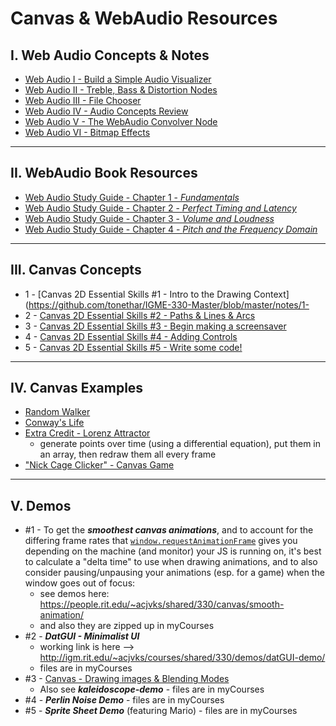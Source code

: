 # Canvas & WebAudio Resources

## I. Web Audio Concepts & Notes

- [Web Audio I - Build a Simple Audio Visualizer](https://github.com/tonethar/IGME-330-Master/blob/master/notes/demo-web-audio-1.md)
- [Web Audio II - Treble, Bass & Distortion Nodes](https://github.com/tonethar/IGME-330-Master/blob/master/notes/demo-web-audio-2.md)
- [Web Audio III - File Chooser](https://github.com/tonethar/IGME-330-Master/blob/master/notes/demo-web-audio-3.md)
- [Web Audio IV - Audio Concepts Review](https://github.com/tonethar/IGME-330-Master/blob/master/notes/demo-web-audio-4.md)
- [Web Audio V - The WebAudio Convolver Node](https://github.com/tonethar/IGME-330-Master/blob/master/notes/demo-web-audio-5.md)
- [Web Audio VI - Bitmap Effects](https://github.com/tonethar/IGME-330-Master/blob/master/notes/demo-web-audio-6.md)

<hr>

## II. WebAudio Book Resources

- [Web Audio Study Guide - Chapter 1 - *Fundamentals*](https://github.com/tonethar/IGME-330-Master/tree/master/notes/web-audio-chapter-1.md)
- [Web Audio Study Guide - Chapter 2 - *Perfect Timing and Latency*](https://github.com/tonethar/IGME-330-Master/tree/master/notes/web-audio-chapter-2.md)
- [Web Audio Study Guide - Chapter 3 - *Volume and Loudness*](https://github.com/tonethar/IGME-330-Master/tree/master/notes/web-audio-chapter-3.md)
- [Web Audio Study Guide - Chapter 4 - *Pitch and the Frequency Domain*](https://github.com/tonethar/IGME-330-Master/tree/master/notes/web-audio-chapter-4.md)

<hr>

## III. Canvas Concepts

- 1 - [Canvas 2D Essential Skills #1 - Intro to the Drawing Context](https://github.com/tonethar/IGME-330-Master/blob/master/notes/1-
- 2 - [Canvas 2D Essential Skills #2 - Paths & Lines & Arcs](https://github.com/tonethar/IGME-330-Master/blob/master/notes/2-canvas-paths-lines-arcs.md)
- 3 - [Canvas 2D Essential Skills #3 - Begin making a screensaver](https://github.com/tonethar/IGME-330-Master/blob/master/notes/3-begin-making-screensaver.md)
- 4 - [Canvas 2D Essential Skills #4 - Adding Controls](https://github.com/tonethar/IGME-330-Master/blob/master/notes/4-adding-controls.md)
- 5 - [Canvas 2D Essential Skills #5 - Write some code!](https://github.com/tonethar/IGME-330-Master/blob/master/notes/5-write-some-code.md)

<hr>

## IV. Canvas Examples
- [Random Walker](https://github.com/tonethar/IGME-330-Master/blob/master/notes/HW-random-walker.md)
- [Conway's Life](https://github.com/tonethar/IGME-330-Master/blob/master/notes/HW-canvas-life.md)
- [Extra Credit - Lorenz Attractor](https://github.com/tonethar/IGME-330-Master/blob/master/notes/HW-lorenz-attractor.md)
  - generate points over time (using a differential equation), put them in an array, then redraw them all every frame
- ["Nick Cage Clicker" - Canvas Game](https://github.com/tonethar/IGME-330-Master/blob/master/notes/HW-cage-clicker-1.md)

<hr>

## V. Demos

- #1 - To get the ***smoothest canvas animations***, and to account for the differing frame rates that [`window.requestAnimationFrame`](https://developer.mozilla.org/en-US/docs/Web/API/window/requestAnimationFrame) gives you depending on the machine (and monitor) your JS is running on, it's best to calculate a "delta time" to use when drawing animations, and to also consider pausing/unpausing your animations (esp. for a game) when the window goes out of focus:
  - see demos here: https://people.rit.edu/~acjvks/shared/330/canvas/smooth-animation/
  - and also they are zipped up in myCourses
- #2 - ***DatGUI - Minimalist UI***
    - working link is here --> http://igm.rit.edu/~acjvks/courses/shared/330/demos/datGUI-demo/
    - files are in myCourses
- #3 - [Canvas - Drawing images & Blending Modes](https://github.com/tonethar/IGME-330-Master/blob/master/notes/canvas-5.md)
    - Also see ***kaleidoscope-demo*** - files are in myCourses
- #4 - ***Perlin Noise Demo*** - files are in myCourses
- #5 - ***Sprite Sheet Demo*** (featuring Mario) - files are in myCourses
